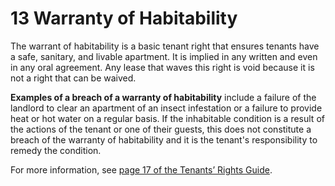 # 13 Warranty of Habitability
The warrant of habitability is a basic tenant right that ensures tenants have a safe, sanitary, and livable apartment. It is implied in any written and even in any oral agreement. Any lease that waves this right is void because it is not a right that can be waived. 

**Examples of a breach of a warranty of habitability** include a failure of the landlord to clear an apartment of an insect infestation or a failure to provide heat or hot water on a regular basis. If the inhabitable condition is a result of the actions of the tenant or one of their guests, this does not constitute a breach of the warranty of habitability and it is the tenant's responsibility to remedy the condition. 

For more information, see [page 17 of the Tenants’ Rights Guide](https://ag.ny.gov/sites/default/files/tenants_rights.pdf).
